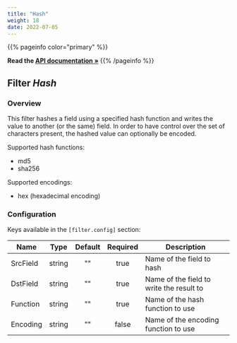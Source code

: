 ```yaml
---
title: "Hash"
weight: 18
date: 2022-07-05
---
```

{{% pageinfo color="primary" %}}

**Read the [API documentation &raquo;](https://pkg.go.dev/github.com/AdRoll/baker/filter#Hash)**
{{% /pageinfo %}}

## Filter *Hash*

### Overview
This filter hashes a field using a specified hash function and writes the value 
to another (or the same) field. In order to have control over the set of characters
present, the hashed value can optionally be encoded.
	
	
Supported hash functions:
 - md5
 - sha256

Supported encodings:
- hex (hexadecimal encoding)


### Configuration

Keys available in the `[filter.config]` section:

|Name|Type|Default|Required|Description|
|----|:--:|:-----:|:------:|-----------|
| SrcField| string| ""| true| Name of the field to hash|
| DstField| string| ""| true| Name of the field to write the result to|
| Function| string| ""| true| Name of the hash function to use|
| Encoding| string| ""| false| Name of the encoding function to use|

